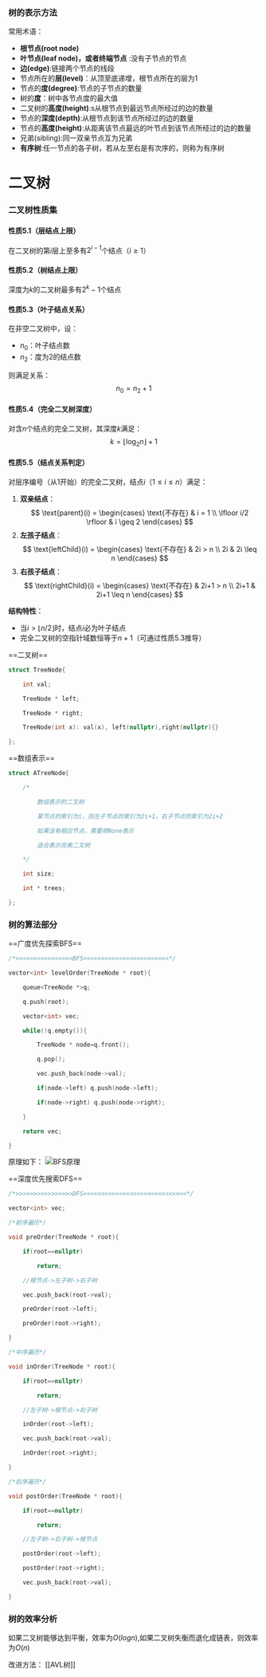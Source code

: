 
### 树的表示方法
常用术语：
- **根节点(root node)**
- **叶节点(leaf node)，或者终端节点** :没有子节点的节点
- **边(edge)**:链接两个节点的线段
- 节点所在的**层(level)**：从顶至底递增，根节点所在的层为1
- 节点的**度(degree)**:节点的子节点的数量
- 树的**度**：树中各节点度的最大值
- 二叉树的**高度(height)**:s从根节点到最远节点所经过的边的数量
- 节点的**深度(depth)**:从根节点到该节点所经过的边的数量
- 节点的**高度(height)**:从距离该节点最远的叶节点到该节点所经过的边的数量
- 兄弟(sibling):同一双亲节点互为兄弟
- **有序树**:任一节点的各子树，若从左至右是有次序的，则称为有序树

# 二叉树
### 二叉树性质集

#### 性质5.1（层结点上限）
在二叉树的第$i$层上至多有$2^{i-1}$个结点（$i \geq 1$）

#### 性质5.2（树结点上限）
深度为$k$的二叉树最多有$2^{k} - 1$个结点

#### 性质5.3（叶子结点关系）
在非空二叉树中，设：  
- $n_0$：叶子结点数  
- $n_2$：度为2的结点数  

则满足关系：  
$$n_0 = n_2 + 1$$

#### 性质5.4（完全二叉树深度）
对含$n$个结点的完全二叉树，其深度$k$满足：  
$$k = \lfloor \log_2 n \rfloor + 1$$  
#### 性质5.5（结点关系判定）
对层序编号（从1开始）的完全二叉树，结点$i$（$1 \leq i \leq n$）满足：  
1. ​**​双亲结点​**​：  
   $$
   \text{parent}(i) = 
   \begin{cases}
   \text{不存在} & i = 1 \\
   \lfloor i/2 \rfloor & i \geq 2
   \end{cases}
   $$  
2. ​**​左孩子结点​**​：  
   $$
   \text{leftChild}(i) = 
   \begin{cases}
   \text{不存在} & 2i > n \\
   2i & 2i \leq n
   \end{cases}
   $$  
3. ​**​右孩子结点​**​：  
   $$
   \text{rightChild}(i) = 
   \begin{cases}
   \text{不存在} & 2i+1 > n \\
   2i+1 & 2i+1 \leq n
   \end{cases}
   $$

​**​结构特性​**​：  
- 当$i > \lfloor n/2 \rfloor$时，结点$i$必为叶子结点  
- 完全二叉树的空指针域数恒等于$n+1$（可通过性质5.3推导）

==二叉树==
```cpp
struct TreeNode{

    int val;

    TreeNode * left;

    TreeNode * right;

    TreeNode(int x): val(x), left(nullptr),right(nullptr){}

};
```
==数组表示==
```cpp
struct ATreeNode{

    /*

        数组表示的二叉树

        某节点的索引为i，则左子节点的索引为2i+1，右子节点的索引为2i+2

        如果没有相应节点，需要用None表示

        适合表示完美二叉树

    */

    int size;

    int * trees;

};
```


### 树的算法部分

==广度优先探索BFS==
```cpp
/*>>>>>>>>>>>>>>>>BFS<<<<<<<<<<<<<<<<<<<<<<<<*/

vector<int> levelOrder(TreeNode * root){

    queue<TreeNode *>q;

    q.push(root);

    vector<int> vec;

    while(!q.empty()){

        TreeNode * node=q.front();

        q.pop();

        vec.push_back(node->val);

        if(node->left) q.push(node->left);

        if(node->right) q.push(node->right);

    }

    return vec;

}
```
原理如下：
![BFS原理](https://www.hello-algo.com/chapter_tree/binary_tree_traversal.assets/binary_tree_bfs.png)

==深度优先搜索DFS==
```cpp
/*>>>>>>>>>>>>>>>>DFS<<<<<<<<<<<<<<<<<<<<<<<<<<<<<*/

vector<int> vec;

/*前序遍历*/

void preOrder(TreeNode * root){

    if(root==nullptr)

        return;

    //根节点->左子树->右子树

    vec.push_back(root->val);

    preOrder(root->left);

    preOrder(root->right);

}

/*中序遍历*/

void inOrder(TreeNode * root){

    if(root==nullptr)

        return;

    //左子树->根节点->右子树

    inOrder(root->left);

    vec.push_back(root->val);

    inOrder(root->right);

}

/*后序遍历*/

void postOrder(TreeNode * root){

    if(root==nullptr)

        return;

    //左子树->右子树->根节点

    postOrder(root->left);

    postOrder(root->right);

    vec.push_back(root->val);

}
```

### 树的效率分析
如果二叉树能够达到平衡，效率为$O(log n)$,如果二叉树失衡而退化成链表，则效率为$O(n)$

改进方法：
[[AVL树]]

